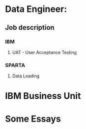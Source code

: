 # Data Engineer:

## Job description

### IBM

1. UAT - User Acceptance Testing

### SPARTA

1. Data Loading

# IBM Business Unit

# Some Essays

